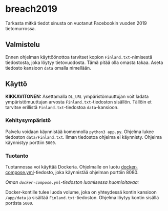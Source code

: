 # breach2019
Tarkasta mitkä tiedot sinusta on vuotanut Facebookin vuoden 2019 tietomurrossa.

## Valmistelu

Ennen ohjelman käyttöönottoa tarvitset kopion `Finland.txt`-nimisestä tiedostosta, joka löytyy tietovuodosta. Tämä pitää olla omasta takaa. Aseta tiedosto kansioon `data` omalla nimellään. 

## Käyttö

**KIKKAVITONEN:** Asettamalla `DL_URL` ympäristömuuttujan voit ladata ympäristömuuttujan arvosta `Finland.txt`-tiedoston sisällön. Tällöin et tarvitse erillistä `Finland.txt`-tiedostoa `data`-kansioon.

### Kehitysympäristö

Palvelu voidaan käynnistää komennolla `python3 app.py`. Ohjelma lukee tiedoston `data/Finland.txt`. Ilman tiedostoa ohjelma ei käynnisty. Ohjelma käynnistyy porttiin `5000`.

### Tuotanto

Tuotannossa voi käyttää Dockeria. Ohjelmalle on luotu [docker-compose.yml](./docker-compose.yml)-tiedosto, joka käynnistää ohjelman porttiin 8080. 

*Oman `docker-compose.yml`-tiedoston luomisessa huomioitavaa:*

Docker-kontille tulee luoda volume, joka on yhteydessä kontin kansioon `/app/data` ja sisältää `Finland.txt`-tiedoston. Ohjelma löytyy kontin sisällä portista `5000`. 